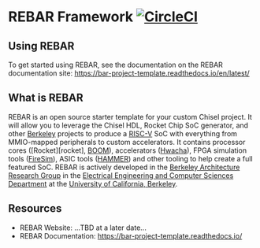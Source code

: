 # REBAR Framework [![CircleCI](https://circleci.com/gh/ucb-bar/project-template/tree/master.svg?style=svg)](https://circleci.com/gh/ucb-bar/project-template/tree/master)

## Using REBAR

To get started using REBAR, see the documentation on the REBAR documentation site: https://bar-project-template.readthedocs.io/en/latest/

## What is REBAR

REBAR is an open source starter template for your custom Chisel project.
It will allow you to leverage the Chisel HDL, Rocket Chip SoC generator, and other [Berkeley][berkeley] projects to produce a [RISC-V][riscv] SoC with everything from MMIO-mapped peripherals to custom accelerators.
It contains processor cores ([Rocket][rocket], [BOOM][boom]), accelerators ([Hwacha][hwacha]), FPGA simulation tools ([FireSim][firesim]), ASIC tools ([HAMMER][hammer]) and other tooling to help create a full featured SoC.
REBAR is actively developed in the [Berkeley Architecture Research Group][ucb-bar] in the [Electrical Engineering and Computer Sciences Department][eecs] at the [University of California, Berkeley][berkeley].

## Resources

* REBAR Website: ...TBD at a later date...
* REBAR Documentation: https://bar-project-template.readthedocs.io/

[hwacha]:http://hwacha.org
[hammer]:https://github.com/ucb-bar/hammer
[firesim]:https://fires.im
[ucb-bar]: http://bar.eecs.berkeley.edu
[eecs]: https://eecs.berkeley.edu
[berkeley]: https://berkeley.edu
[riscv]: https://riscv.org/
[rocket-chip]: https://github.com/freechipsproject/rocket-chip
[boom]: https://github.com/ucb-bar/riscv-boom
